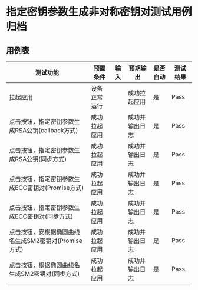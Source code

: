 # 指定密钥参数生成非对称密钥对测试用例归档

## 用例表

| 测试功能                                             | 预置条件     | 输入 | 预期输出       | 是否自动 | 测试结果 |
| ---------------------------------------------------- | ------------ | ---- | -------------- | -------- | -------- |
| 拉起应用                                             | 设备正常运行 |      | 成功拉起应用   | 是       | Pass     |
| 点击按钮，指定密钥参数生成RSA公钥(callback方式)      | 成功拉起应用 |      | 成功并输出日志 | 是       | Pass     |
| 点击按钮，指定密钥参数生成RSA公钥(同步方式)          | 成功拉起应用 |      | 成功并输出日志 | 是       | Pass     |
| 点击按钮，指定密钥参数生成ECC密钥对(Promise方式)     | 成功拉起应用 |      | 成功并输出日志 | 是       | Pass     |
| 点击按钮，指定密钥参数生成ECC密钥对(同步方式)        | 成功拉起应用 |      | 成功并输出日志 | 是       | Pass     |
| 点击按钮，安根据椭圆曲线名生成SM2密钥对(Promise方式) | 成功拉起应用 |      | 成功并输出日志 | 是       | Pass     |
| 点击按钮，根据椭圆曲线名生成SM2密钥对(同步方式)      | 成功拉起应用 |      | 成功并输出日志 | 是       | Pass     |